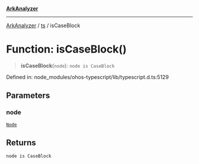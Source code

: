 [**ArkAnalyzer**](../../../../README.md)

***

[ArkAnalyzer](../../../../globals.md) / [ts](../README.md) / isCaseBlock

# Function: isCaseBlock()

> **isCaseBlock**(`node`): `node is CaseBlock`

Defined in: node\_modules/ohos-typescript/lib/typescript.d.ts:5129

## Parameters

### node

[`Node`](../interfaces/Node.md)

## Returns

`node is CaseBlock`
